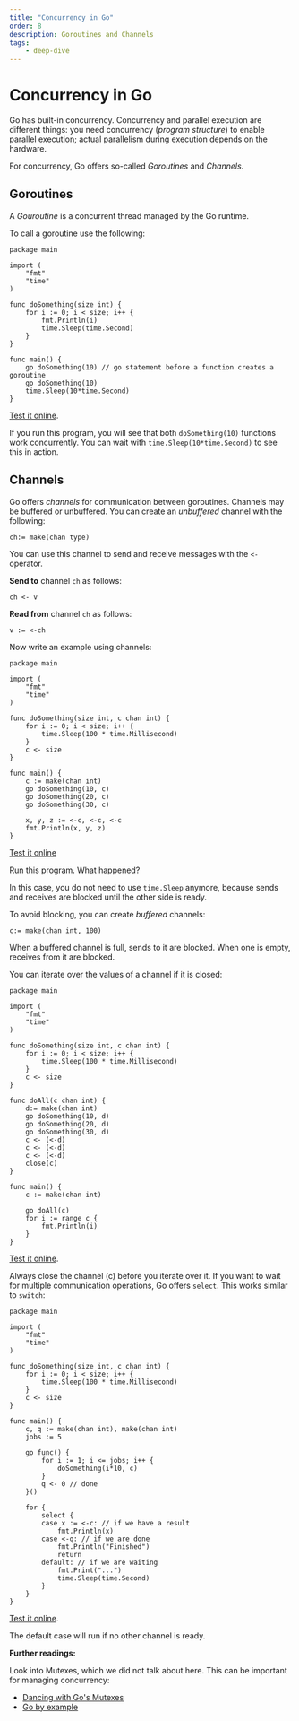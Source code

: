 ```yaml
---
title: "Concurrency in Go"
order: 8
description: Goroutines and Channels
tags: 
    - deep-dive
---
```


# Concurrency in Go

Go has built-in concurrency. Concurrency and parallel execution are different things: you need concurrency (*program structure*) to enable parallel execution; actual parallelism during execution depends on the hardware. 

For concurrency, Go offers so-called *Goroutines* and *Channels*.

## Goroutines

A *Gouroutine* is a concurrent thread managed by the Go runtime. 

To call a goroutine use the following:

```golang
package main

import (
    "fmt"
    "time"
)

func doSomething(size int) {
    for i := 0; i < size; i++ {
        fmt.Println(i)
        time.Sleep(time.Second)
    }
}

func main() {
    go doSomething(10) // go statement before a function creates a goroutine
    go doSomething(10)
    time.Sleep(10*time.Second)
}

```

<HighlightBox type="tip">

[Test it online](https://go.dev/play/p/6c1vJ2Xz9WB).

</HighlightBox>

If you run this program, you will see that both `doSomething(10)` functions work concurrently. You can wait with `time.Sleep(10*time.Second)` to see this in action.

## Channels

Go offers *channels* for communication between goroutines. Channels may be buffered or unbuffered. You can create an *unbuffered* channel with the following:

```golang
ch:= make(chan type)
```

You can use this channel to send and receive messages with the `<-` operator. 

**Send to** channel `ch` as follows:

```golang
ch <- v
```

**Read from** channel `ch` as follows:

```golang
v := <-ch
```

Now write an example using channels:

```golang
package main

import (
    "fmt"
    "time"
)

func doSomething(size int, c chan int) {
    for i := 0; i < size; i++ {
        time.Sleep(100 * time.Millisecond)
    }
    c <- size
}

func main() {
    c := make(chan int)
    go doSomething(10, c)
    go doSomething(20, c)
    go doSomething(30, c)
    
    x, y, z := <-c, <-c, <-c
    fmt.Println(x, y, z)
}
```

<HighlightBox type="tip">

[Test it online](https://go.dev/play/p/MYdZRhyG36y)

</HighlightBox>

Run this program. What happened?

In this case, you do not need to use `time.Sleep` anymore, because sends and receives are blocked until the other side is ready. 

To avoid blocking, you can create *buffered* channels:

```golang
c:= make(chan int, 100)
```

When a buffered channel is full, sends to it are blocked. When one is empty, receives from it are blocked.

You can iterate over the values of a channel if it is closed:

```golang
package main

import (
    "fmt"
    "time"
)

func doSomething(size int, c chan int) {
    for i := 0; i < size; i++ {
        time.Sleep(100 * time.Millisecond)
    }
    c <- size
}

func doAll(c chan int) {
    d:= make(chan int)
    go doSomething(10, d)
    go doSomething(20, d)
    go doSomething(30, d)
    c <- (<-d)
    c <- (<-d)
    c <- (<-d)
    close(c)
}

func main() {
    c := make(chan int)
    
    go doAll(c)
    for i := range c {
        fmt.Println(i)
    }
}
```

<HighlightBox type="tip">

[Test it online](https://go.dev/play/p/uYYXtXOO-72).

</HighlightBox>

Always close the channel (c) before you iterate over it. If you want to wait for multiple communication operations, Go offers `select`. This works similar to `switch`:

```golang
package main

import (
    "fmt"
    "time"
)

func doSomething(size int, c chan int) {
    for i := 0; i < size; i++ {
        time.Sleep(100 * time.Millisecond)
    }
    c <- size
}

func main() {
    c, q := make(chan int), make(chan int)
    jobs := 5

    go func() {
        for i := 1; i <= jobs; i++ {
            doSomething(i*10, c)
        }
        q <- 0 // done
    }()

    for {
        select {
        case x := <-c: // if we have a result
            fmt.Println(x)
        case <-q: // if we are done
            fmt.Println("Finished")
            return
        default: // if we are waiting
            fmt.Print("...")
            time.Sleep(time.Second)
        }
    }
}
```

<HighlightBox type="tip">

[Test it online](https://go.dev/play/p/BExHhvrWp5Z).

</HighlightBox>

The default case will run if no other channel is ready. 

<HighlightBox type="reading">

**Further readings:**

Look into Mutexes, which we did not talk about here. This can be important for managing concurrency:

* [Dancing with Go's Mutexes](https://hackernoon.com/dancing-with-go-s-mutexes-92407ae927bf)
* [Go by example](https://gobyexample.com/mutexes)

</HighlightBox>
